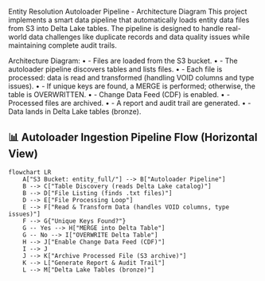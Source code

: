 Entity Resolution Autoloader Pipeline - Architecture Diagram
This project implements a smart data pipeline that automatically loads entity data files from S3 into Delta Lake tables. The pipeline is designed to handle real-world data challenges like duplicate records and data quality issues while maintaining complete audit trails.

Architecture Diagram:
•	- Files are loaded from the S3 bucket.
•	- The autoloader pipeline discovers tables and lists files.
•	- Each file is processed: data is read and transformed (handling VOID columns and type issues).
•	- If unique keys are found, a MERGE is performed; otherwise, the table is OVERWRITTEN.
•	- Change Data Feed (CDF) is enabled.
•	- Processed files are archived.
•	- A report and audit trail are generated.
•	- Data lands in Delta Lake tables (bronze).



## 📊 Autoloader Ingestion Pipeline Flow (Horizontal View)

```mermaid
flowchart LR
    A["S3 Bucket: entity_full/"] --> B["Autoloader Pipeline"]
    B --> C["Table Discovery (reads Delta Lake catalog)"]
    B --> D["File Listing (finds .txt files)"]
    D --> E["File Processing Loop"]
    E --> F["Read & Transform Data (handles VOID columns, type issues)"]
    F --> G{"Unique Keys Found?"}
    G -- Yes --> H["MERGE into Delta Table"]
    G -- No --> I["OVERWRITE Delta Table"]
    H --> J["Enable Change Data Feed (CDF)"]
    I --> J
    J --> K["Archive Processed File (S3 archive)"]
    K --> L["Generate Report & Audit Trail"]
    L --> M["Delta Lake Tables (bronze)"]
